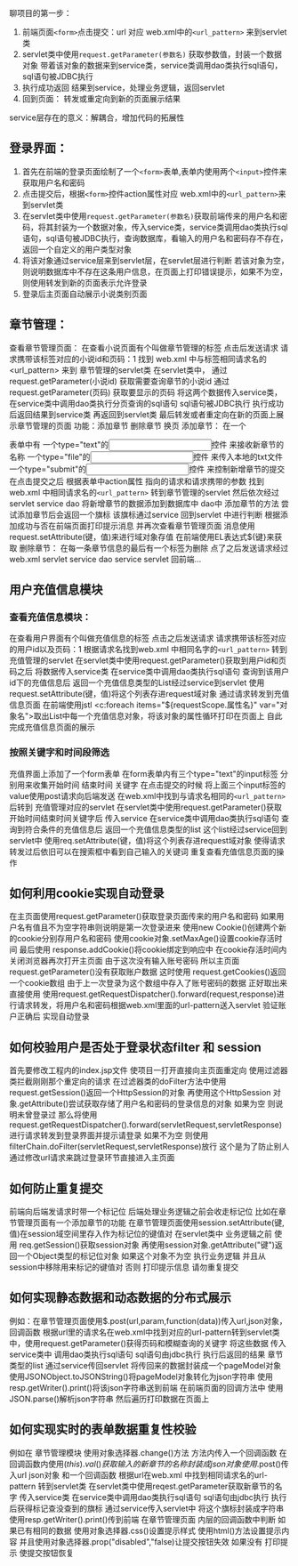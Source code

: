 聊项目的第一步：

1. 前端页面`<form>`点击提交：url  对应 web.xml中的`<url_pattern>` 来到servlet类
2. servlet类中使用`request.getParameter(参数名)` 获取参数值，封装一个数据对象  带着该对象的数据来到service类，service类调用dao类执行sql语句，sql语句被JDBC执行
3. 执行成功返回 结果到service，处理业务逻辑，返回servlet
4. 回到页面： 转发或重定向到新的页面展示结果



service层存在的意义：解耦合，增加代码的拓展性

## 登录界面：

1. 首先在前端的登录页面绘制了一个`<form>`表单,表单内使用两个`<input>`控件来获取用户名和密码
2. 点击提交后，根据`<form>`控件action属性对应 web.xml中的`<url_pattern>`来到servlet类
3. 在servlet类中使用`request.getParameter(参数名)`获取前端传来的用户名和密码，将其封装为一个数据对象，传入service类，service类调用dao类执行sql语句，sql语句被JDBC执行，查询数据库，看输入的用户名和密码存不存在，返回一个自定义的用户类型对象
4. 将该对象通过service层来到servlet层，在servlet层进行判断 若该对象为空，则说明数据库中不存在这条用户信息，在页面上打印错误提示，如果不为空，则使用转发到新的页面表示允许登录
5. 登录后主页面自动展示小说类别页面

## 章节管理：
查看章节管理页面：
在查看小说页面有个叫做章节管理的<a>标签  点击后发送请求 请求携带该<a>标签对应的小说id和页码：1
找到 web.xml 中与<a>标签相同请求名的<url_pattern> 来到 章节管理的servlet类
在servlet类中，
	通过request.getParameter(小说id) 获取需要查询章节的小说id
	通过request.getParameter(页码) 获取要显示的页码
将这两个数据传入service类，在service类中调用dao类执行分页查询的sql语句 sql语句被JDBC执行
执行成功后返回结果到service类 再返回到servlet类
最后转发或者重定向在新的页面上展示章节管理的页面
功能：添加章节 删除章节 换页
添加章节：
在一个<form>表单中有
一个type="text"的<input>控件 来接收新章节的名称
一个type="file"的<input>控件 来传入本地的txt文件
一个type="submit"的<input>控件 来控制新增章节的提交
在点击提交之后 根据<form>表单中action属性 指向的请求和请求携带的参数 找到web.xml 中相同请求名的`<url_pattern>` 转到章节管理的servlet 然后依次经过servlet service dao 将新增章节的数据添加到数据库中 
dao中 添加章节的方法 尝试添加章节后会返回一个旗标 该旗标通过service 回到servlet 中进行判断
根据添加成功与否在前端页面打印提示消息 并再次查看章节管理页面
消息使用request.setAttribute(键，值)来进行域对象存值
在前端使用EL表达式${键}来获取
删除章节：
在每一条章节信息的最后有一个<a>标签为删除 点了之后发送请求经过web.xml servlet service dao service servlet 回前端...

## 用户充值信息模块
### 查看充值信息模块：
在查看用户界面有个叫做充值信息的<a>标签 点击之后发送请求 请求携带该<a>标签对应的用户id以及页码：1
根据请求名找到web.xml 中相同名字的`<url_pattern>` 转到充值管理的servlet 
在servlet类中使用request.getParameter()获取到用户id和页码之后 将数据传入service类 在service类中调用dao类执行sql语句 查询到该用户id下的充值信息后 返回一个充值信息类型的List经过service到servlet 使用request.setAttribute(键，值)将这个列表存进request域对象
通过请求转发到充值信息页面
在前端使用jstl <c:foreach items="${requestScope.属性名}" var="对象名">取出List中每一个充值信息对象，将该对象的属性循环打印在页面上
自此完成充值信息页面的展示

### 按照关键字和时间段筛选
充值界面上添加了一个form表单
在form表单内有三个type="text"的input标签
分别用来收集开始时间 结束时间 关键字
在点击提交的时候 将上面三个input标签的value使用post请求向后端发送
在web.xml中找到与请求名相同的`<url_pattern>` 后转到 充值管理对应的servlet
在servlet类中使用request.getParameter()获取开始时间结束时间关键字后 传入service 
在service类中调用dao类执行sql语句 查询到符合条件的充值信息后 返回一个充值信息类型的list
这个list经过service回到servlet中 使用req.setAttribute(键，值)将这个列表存进request域对象
使得请求转发过后依旧可以在搜索框中看到自己输入的关键词
重复查看充值信息页面的操作

## 如何利用cookie实现自动登录

在主页面使用request.getParameter()获取登录页面传来的用户名和密码
如果用户名有值且不为空字符串则说明是第一次登录进来
使用new Cookie()创建两个新的cookie分别存用户名和密码
使用cookie对象.setMaxAge()设置cookie存活时间
最后使用 response.addCookie()将cookie绑定到响应中
在cookie存活时间内 关闭浏览器再次打开主页面
由于这次没有输入账号密码 所以主页面request.getParameter()没有获取账户数据 
这时使用 request.getCookies()返回一个cookie数组
由于上一次登录为这个数组中存入了账号密码的数据 正好取出来直接使用 
使用request.getRequestDispatcher().forward(request,response)进行请求转发，将用户名和密码根据web.xml里面的url-pattern送入servlet 验证账户正确后 实现自动登录

## 如何校验用户是否处于登录状态filter 和 session
首先要修改工程内的index.jsp文件 使项目一打开直接向主页面重定向
使用过滤器类拦截刚刚那个重定向的请求
在过滤器类的doFilter方法中使用 request.getSession()返回一个HttpSession的对象 再使用这个HttpSession 对象.getAttribute()尝试获取存储了用户名和密码的登录信息的对象 如果为空 则说明未曾登录过 那么将使用request.getRequestDispatcher().forward(servletRequest,servletResponse)进行请求转发到登录界面并提示请登录
如果不为空 则使用filterChain.doFilter(servletRequest,servletResponse)放行
这个是为了防止别人通过修改url请求来跳过登录环节直接进入主页面

## 如何防止重复提交
前端向后端发请求时带一个标记位
后端处理业务逻辑之前会收走标记位
比如在章节管理页面有一个添加章节的功能
在章节管理页面使用session.setAttribute(键,值)在session域空间里存入作为标记位的键值对
在servlet类中 业务逻辑之前 使用 req.getSession()获取session对象
再使用session对象.getAttribute("键")返回一个Object类型的标记位对象
如果这个对象不为空 执行业务逻辑 并且从session中移除用来标记的键值对
否则 打印提示信息 请勿重复提交

## 如何实现静态数据和动态数据的分布式展示	

例如：在章节管理页面使用$.post(url,param,function(data))传入url,json对象，回调函数
根据url里的请求名在web.xml中找到对应的url-pattern转到servlet类中，使用request.getParameter()获得页码和模糊查询的关键字 将这些数据 传入service类中 调用dao类执行sql语句 sql语句由jdbc执行 执行后返回的结果 章节类型的list 通过service传回servlet 将传回来的数据封装成一个pageModel对象 使用JSONObject.toJSONString()将pageModel对象转化为json字符串 使用resp.getWriter().print()将该json字符串送到前端
在前端页面的回调方法中 使用JSON.parse()解析json字符串 然后遍历打印数据在页面上

## 如何实现实时的表单数据重复性校验
例如在 章节管理模块 使用对象选择器.change()方法 方法内传入一个回调函数 在回调函数内使用$(this).val()获取输入的新章节的名称 封装成json对象 使用$.post()传入url json对象 和一个回调函数
根据url在web.xml 中找到相同请求名的url-pattern 转到servlet类 在servlet类中使用reqest.getParameter获取新章节的名字 传入service类 在service类中调用dao类执行sql语句 sql语句由jdbc执行 执行后获得标记查没查到的旗标 通过service传入servlet中 将这个旗标封装成字符串 使用resp.getWriter().print()传到前端
在章节管理页面 内层的回调函数中判断 如果已有相同的数据 使用对象选择器.css()设置提示样式 使用html()方法设置提示内容 并且使用对象选择器.prop("disabled","false)让提交按钮失效 如果没有 打印提示 使提交按钮恢复

